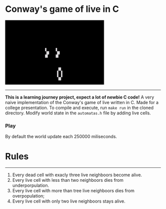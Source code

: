 # Conway's game of live in C
![GIF demo](assets/demo.gif)
___
**This is a learning journey project, expect a lot of newbie C code!**
A very naive implementation of the Conway's game of live written in C. Made for a college presentation.
To compile and execute, run `make run` in the cloned directory. Modify world state in the `automatas.h` file by adding live cells.

### Play
By default the world update each 250000 miliseconds.

# Rules
___
1. Every dead cell with exacly three live neighboors become alive.
2. Every live cell with less than two neighboors dies from underporpulation.
3. Every live cell with more than tree live neighboors dies from overpopulation;
4. Every live cell with only two live neighboors stays alive.
